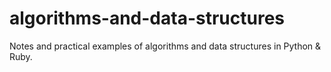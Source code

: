 # algorithms-and-data-structures
Notes and practical examples of algorithms and data structures in Python &amp; Ruby.

